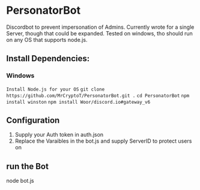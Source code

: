 # PersonatorBot
Discordbot to prevent impersonation of Admins. 
Currently wrote for a single Server, though that could be expanded.
Tested on windows, tho should run on any OS that supports node.js.

## Install Dependencies: 
### Windows
```Install Node.js for your OS```
```git clone https://github.com/MrCryptoT/PersonatorBot.git .```
```cd PersonatorBot```
```npm install winston```
```npm install Woor/discord.io#gateway_v6```

## Configuration
1) Supply your Auth token in auth.json
2) Replace the Varaibles in the bot.js and supply ServerID to protect users on

## run the Bot
node bot.js
